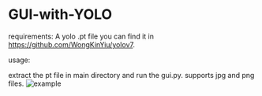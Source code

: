 # GUI-with-YOLO

requirements: A yolo .pt file you can find it in https://github.com/WongKinYiu/yolov7.

usage:

extract the pt file in main directory and run the gui.py. supports jpg and png files.
![example](https://github.com/oayk23/GUI-with-YOLO/assets/114311707/beb19dcb-4cef-4836-8568-128c8300a814)
